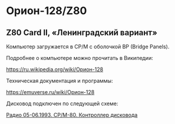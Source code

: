 # Орион-128/Z80 
## Z80 Card II, «Ленинградский вариант»

Компьютер загружается в CP/M с оболочкой BP (Bridge Panels).

Подробнее о компьютере можно прочитать в Википедии:

https://ru.wikipedia.org/wiki/Орион-128

Техническая документация и программы:

https://emuverse.ru/wiki/Орион-128

Дисковод подключен по следующей схеме:

[Радио 05-06.1993. СР/М-80. Контроллер дисковода](https://emuverse.ru/wiki/Орион-128/Радио_05,06-93/СР/М-80._Контроллер_дисковода)
